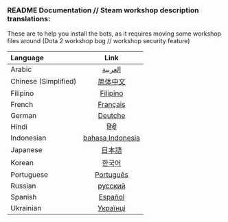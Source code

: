 ### README Documentation // Steam workshop description translations:


These are to help you install the bots, as it requires moving some workshop files around (Dota 2 workshop bug // workshop security feature)


| Language | Link |
| :--- | :---: |
| Arabic | [العربية](README-Arabic.ara.md) |
| Chinese (Simplified) | [简体中文](https://steamcommunity.com/groups/VULFT/discussions/0/5940851423460775827/) |
| Filipino | [Filipino](README-Filipino.fil.md) |
| French | [Français](README-French.fra.md) |
| German | [Deutche](README-German.deu.md) |
| Hindi | [हिंदी](README-Hindi.hin.md) |
| Indonesian | [bahasa Indonesia](README-Indonesian.ind.md) |
| Japanese | [日本語](README-Japanese.jpn.md) |
| Korean | [한국어](README-Korean.kor.md) |
| Portuguese | [Português](README-Portuguese.por.md) |
| Russian | [русский](README-Russian.rus.md) |
| Spanish | [Español](README-Spanish.spa.md) |
| Ukrainian | [Українці](README-Ukranian.ukr.md) |
